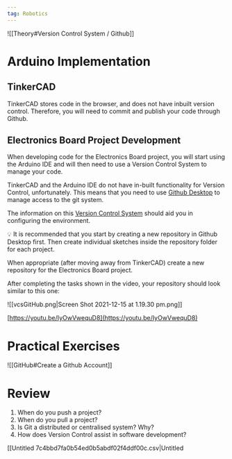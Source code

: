 ```yaml
---
tag: Robotics
---
```

![[Theory#Version Control System / Github]]


# Arduino Implementation

## TinkerCAD

TinkerCAD stores code in the browser, and does not have inbuilt version control. Therefore, you will need to commit and publish your code through Github.

## Electronics Board Project Development

When developing code for the Electronics Board project, you will start using the Arduino IDE and will then need to use a Version Control System to manage your code.

TinkerCAD and the Arduino IDE do not have in-built functionality for Version Control, unfortunately. This means that you need to use [Github Desktop](https://desktop.github.com/) to manage access to the git system. 

The information on this [Version Control System](https://www.notion.so/Version-Control-System-Github-527442170bf24bfba8cc3b4126d7493d?pvs=21) should aid you in configuring the environment.

<aside>
💡 It is recommended that you start by creating a new repository in Github Desktop first. Then create individual sketches inside the repository folder for each project.

</aside>

When appropriate (after moving away from TinkerCAD) create a new repository for the Electronics Board project.

After completing the tasks shown in the video, your repository should look similar to this one:

![[vcsGitHub.png|Screen Shot 2021-12-15 at 1.19.30 pm.png]]

[https://youtu.be/IyOwVwequD8](https://youtu.be/IyOwVwequD8)

# Practical Exercises

![[GitHub#Create a Github Account]]

# Review

1. When do you push a project?
2. When do you pull a project?
3. Is Git a distributed or centralised system? Why?
4. How does Version Control assist in software development?

[[Untitled 7c4bbd7fa0b54ed0b5abdf02f4ddf00c.csv|Untitled